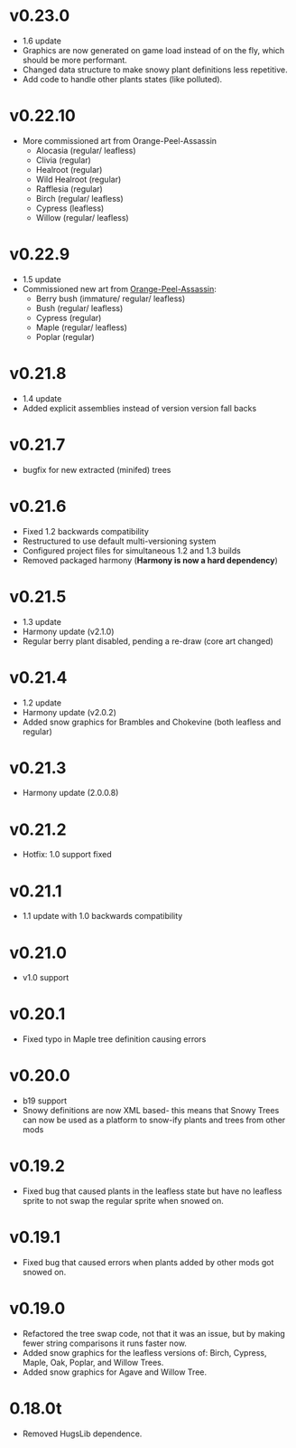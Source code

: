 # v0.23.0
- 1.6 update
- Graphics are now generated on game load instead of on the fly, which should be more performant.
- Changed data structure to make snowy plant definitions less repetitive. 
- Add code to handle other plants states (like polluted).
	
# v0.22.10
- More commissioned art from Orange-Peel-Assassin
	- Alocasia (regular/ leafless)
	- Clivia (regular)
	- Healroot (regular)
	- Wild Healroot (regular)
	- Rafflesia (regular)
	- Birch (regular/ leafless)
	- Cypress (leafless)
	- Willow (regular/ leafless)

# v0.22.9
- 1.5 update
- Commissioned new art from [Orange-Peel-Assassin](https://github.com/Orange-Peel-Assassin):
	- Berry bush (immature/ regular/ leafless)
	- Bush (regular/ leafless)
	- Cypress (regular)
	- Maple (regular/ leafless)
	- Poplar (regular)

# v0.21.8
- 1.4 update
- Added explicit assemblies instead of version version fall backs

# v0.21.7
- bugfix for new extracted (minifed) trees

# v0.21.6
- Fixed 1.2 backwards compatibility
- Restructured to use default multi-versioning system
- Configured project files for simultaneous 1.2 and 1.3 builds
- Removed packaged harmony (**Harmony is now a hard dependency**)

# v0.21.5
- 1.3 update
- Harmony update (v2.1.0)
- Regular berry plant disabled, pending a re-draw (core art changed)

# v0.21.4
- 1.2 update
- Harmony update (v2.0.2)
- Added snow graphics for Brambles and Chokevine (both leafless and regular)

# v0.21.3
- Harmony update (2.0.0.8)

# v0.21.2
- Hotfix: 1.0 support fixed

# v0.21.1
- 1.1 update with 1.0 backwards compatibility

# v0.21.0
- v1.0 support

# v0.20.1
- Fixed typo in Maple tree definition causing errors

# v0.20.0
- b19 support
- Snowy definitions are now XML based- this means that Snowy Trees can now be used as a platform to snow-ify plants and trees from other mods

# v0.19.2
- Fixed bug that caused plants in the leafless state but have no leafless sprite to not swap the regular sprite when snowed on.

# v0.19.1
- Fixed bug that caused errors when plants added by other mods got snowed on.

# v0.19.0
- Refactored the tree swap code, not that it was an issue, but by making fewer string comparisons it runs faster now.
- Added snow graphics for the leafless versions of: Birch, Cypress, Maple, Oak, Poplar, and Willow Trees.
- Added snow graphics for Agave and Willow Tree.

# 0.18.0t
- Removed HugsLib dependence.
